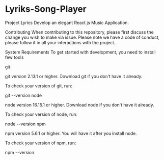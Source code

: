 # Lyriks-Song-Player
Project Lyrics
Develop an elegant React.js Music Application.

Contributing
When contributing to this repository, please first discuss the change you wish to make via issue. Please note we have a code of conduct, please follow it in all your interactions with the project.

System Requirements
To get started with development, you need to install few tools

git

git version 2.13.1 or higher. Download git if you don't have it already.

To check your version of git, run:

 git --version
node

node version 16.15.1 or higher. Download node if you don't have it already.

To check your version of node, run:

 node --version
npm

npm version 5.6.1 or higher. You will have it after you install node.

To check your version of npm, run:

 npm --version
